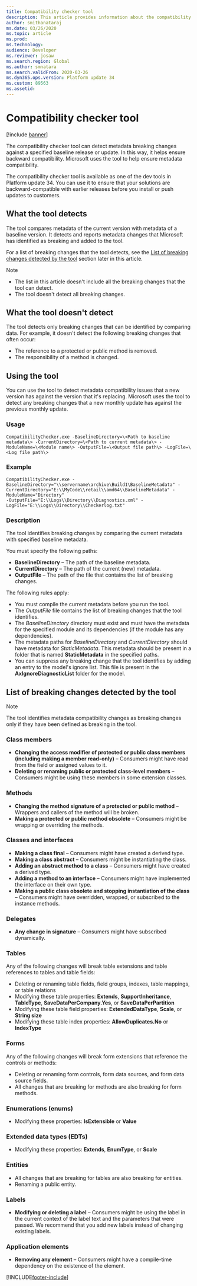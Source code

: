 ```yaml
---
title: Compatibility checker tool
description: This article provides information about the compatibility checker tool, which finds and reports metadata breaking changes.
author: smithanataraj
ms.date: 03/26/2020
ms.topic: article
ms.prod: 
ms.technology: 
audience: Developer
ms.reviewer: josaw
ms.search.region: Global
ms.author: smnatara
ms.search.validFrom: 2020-03-26
ms.dyn365.ops.version: Platform update 34
ms.custom: 89563
ms.assetid: 
---
```


# Compatibility checker tool

[!include [banner](../includes/banner.md)]

The compatibility checker tool can detect metadata breaking changes against a specified baseline release or update. In this way, it helps ensure backward compatibility. Microsoft uses the tool to help ensure metadata compatibility.

The compatibility checker tool is available as one of the dev tools in Platform update 34. You can use it to ensure that your solutions are backward-compatible with earlier releases before you install or push updates to customers.

## What the tool detects

The tool compares metadata of the current version with metadata of a baseline version. It detects and reports metadata changes that Microsoft has identified as breaking and added to the tool.

For a list of breaking changes that the tool detects, see the [List of breaking changes detected by the tool](#list-of-breaking-changes-detected-by-the-tool) section later in this article.

> [!NOTE]
> + The list in this article doesn't include all the breaking changes that the tool can detect.
> + The tool doesn't detect all breaking changes.

## What the tool doesn't detect

The tool detects only breaking changes that can be identified by comparing data. For example, it doesn't detect the following breaking changes that often occur:

+ The reference to a protected or public method is removed.
+ The responsibility of a method is changed.

## Using the tool

You can use the tool to detect metadata compatibility issues that a new version has against the version that it's replacing. Microsoft uses the tool to detect any breaking changes that a new monthly update has against the previous monthly update.

### Usage

```console
CompatibilityChecker.exe -BaselineDirectory=\<Path to baseline metadata\> -CurrentDirectory=\<Path to current metadata\> -ModuleName=\<Module name\> -OutputFile=\<Output file path\> -LogFile=\<Log file path\>
```

### Example

```console
CompatibilityChecker.exe -BaselineDirectory="\\servername\archive\Build1\BaselineMetadata" -CurrentDirectory="E:\\MyCode\\retail\\amd64\\BaselineMetadata" -ModuleName="Directory"
-OutputFile="E:\\Logs\\Directory\\Diagnostics.xml" -LogFile="E:\\Logs\\Directory\\Checkerlog.txt"
```

### Description

The tool identifies breaking changes by comparing the current metadata with specified baseline metadata.

You must specify the following paths:

+ **BaselineDirectory** – The path of the baseline metadata.
+ **CurrentDirectory** – The path of the current (new) metadata.
+ **OutputFile** – The path of the file that contains the list of breaking changes.

The following rules apply:

+ You must compile the current metadata before you run the tool.
+ The *OutputFile* file contains the list of breaking changes that the tool identifies.
+ The *BaselineDirectory* directory must exist and must have the metadata for the specified module and its dependencies (if the module has any dependencies).
+ The metadata paths for *BaselineDirectory* and *CurrentDirectory* should have metadata for *StaticMetadata*. This metadata should be present in a folder that is named **StaticMetadata** in the specified paths.
+ You can suppress any breaking change that the tool identifies by adding an entry to the model's ignore list. This file is present in the **AxIgnoreDiagnosticList** folder for the model.

## List of breaking changes detected by the tool

> [!NOTE]
> The tool identifies metadata compatibility changes as breaking changes only if they have been defined as breaking in the tool.

### Class members

+ **Changing the access modifier of protected or public class members (including making a member read-only)** – Consumers might have read from the field or assigned values to it.
+ **Deleting or renaming public or protected class-level members** – Consumers might be using these members in some extension classes.

### Methods

+ **Changing the method signature of a protected or public method** – Wrappers and callers of the method will be broken.
+ **Making a protected or public method obsolete** – Consumers might be wrapping or overriding the methods.

### Classes and interfaces

+ **Making a class final** – Consumers might have created a derived type.
+ **Making a class abstract** – Consumers might be instantiating the class.
+ **Adding an abstract method to a class** – Consumers might have created a derived type.
+ **Adding a method to an interface** – Consumers might have implemented the interface on their own type.
+ **Making a public class obsolete and stopping instantiation of the class** – Consumers might have overridden, wrapped, or subscribed to the instance methods.

### Delegates

+ **Any change in signature** – Consumers might have subscribed dynamically.

### Tables

Any of the following changes will break table extensions and table references to tables and table fields:

+ Deleting or renaming table fields, field groups, indexes, table mappings, or table relations
+ Modifying these table properties: **Extends**, **SupportInheritance**, **TableType**, **SaveDataPerCompany.Yes**, or **SaveDataPerPartition**
+ Modifying these table field properties: **ExtendedDataType**, **Scale**, or **String size**
+ Modifying these table index properties: **AllowDuplicates.No** or **IndexType**

### Forms

Any of the following changes will break form extensions that reference the controls or methods:

+ Deleting or renaming form controls, form data sources, and form data source fields.
+ All changes that are breaking for methods are also breaking for form methods.

### Enumerations (enums)

+ Modifying these properties: **IsExtensible** or **Value**

### Extended data types (EDTs)

+ Modifying these properties: **Extends**, **EnumType**, or **Scale**

### Entities

+ All changes that are breaking for tables are also breaking for entities.
+ Renaming a public entity.

### Labels

+ **Modifying or deleting a label** – Consumers might be using the label in the current context of the label text and the parameters that were passed. We recommend that you add new labels instead of changing existing labels.

### Application elements

+ **Removing any element** – Consumers might have a compile-time dependency on the existence of the element.


[!INCLUDE[footer-include](../../../includes/footer-banner.md)]
